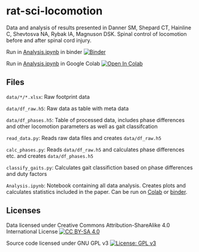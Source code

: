 # rat-sci-locomotion
Data and analysis of results presented in Danner SM, Shepard CT, Hainline C, Shevtosva NA, Rybak IA, Magnuson DSK. Spinal control of locomotion before and after spinal cord injury. 

Run in [Analysis.ipynb][binder-link] in binder [![Binder](https://mybinder.org/badge_logo.svg)][binder-link]

Run in [Analysis.ipynb][colab-link] in Google Colab
[![Open In Colab](https://colab.research.google.com/assets/colab-badge.svg)][colab-link]

[colab-link]: https://colab.research.google.com/github/dannerlab/rat-sci-locomotion/blob/master/Analysis.ipynb
[binder-link]: https://mybinder.org/v2/gh/dannerlab/rat-sci-locomotion/HEAD?labpath=Analysis.ipynb

## Files

`data/*/*.xlsx`: Raw footprint data

`data/df_raw.h5`: Raw data as table with meta data

`data/df_phases.h5`: Table of processed data, includes phase differences and other locomotion parameters as well as gait classifcation

`read_data.py`: Reads raw data files and creates `data/df_raw.h5`

`calc_phases.py`: Reads `data/df_raw.h5` and calculates phase differences etc. and creates `data/df_phases.h5`

`classify_gaits.py`: Calculates gait classifiction based on phase differences and duty factors

`Analysis.ipynb`: Notebook containing all data analysis. Creates plots and calculates statistics included in the paper. Can be run on [Colab][colab-link]  or [binder][binder-link].


## Licenses
Data licensed under Creative Commons Attribution-ShareAlike 4.0 International License [![CC BY-SA 4.0][cc-by-sa-shield]][cc-by-sa]

Source code licensed under GNU GPL v3 [![License: GPL v3](https://img.shields.io/badge/License-GPLv3-blue.svg)][gpl3]

[gpl3]: https://www.gnu.org/licenses/gpl-3.0
[cc-by-sa]: http://creativecommons.org/licenses/by-sa/4.0/
[cc-by-sa-shield]: https://img.shields.io/badge/License-CC%20BY--SA%204.0-lightgrey.svg

